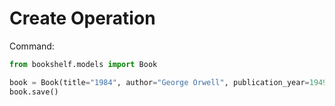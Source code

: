 # Create Operation

Command:

```python
from bookshelf.models import Book

book = Book(title="1984", author="George Orwell", publication_year=1949)
book.save()




